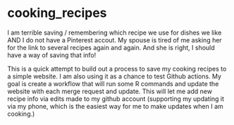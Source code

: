 # cooking_recipes

I am terrible saving / remembering which recipe we use for dishes we like AND I 
do not have a Pinterest accout.  My spouse is tired of me asking her for the link 
to several recipes again and again.  And she is right, I should have a way of saving 
that info!

This is a quick attempt to build out a process to save my cooking recipes to a 
simple website.  I am also using it as a chance to test Github actions.  My goal is 
create a workflow that will run some R commands and update the website with each 
merge request and update.  This will let me add new recipe info via edits made to 
my github account (supporting my updating it via my phone, which is the easiest way for me 
to make updates when I am cooking.)
